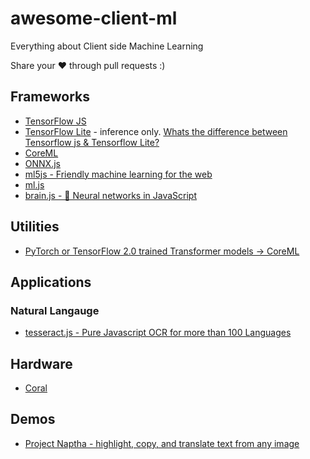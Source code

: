 # awesome-client-ml
Everything about Client side Machine Learning

Share your ❤️ through pull requests :)


## Frameworks

* [TensorFlow JS](https://www.tensorflow.org/js/)
* [TensorFlow Lite](https://www.tensorflow.org/lite) - inference only. [Whats the difference between Tensorflow js & Tensorflow Lite?](https://stackoverflow.com/questions/59860397/tensorflow-js-vs-tensorflow-lite)
* [CoreML](https://developer.apple.com/documentation/coreml)
* [ONNX.js](https://github.com/Microsoft/onnxjs)
* [ml5js - Friendly machine learning for the web](https://github.com/ml5js/ml5-library)
* [ml.js](https://github.com/mljs/ml)
* [brain.js - 🤖 Neural networks in JavaScript](https://github.com/BrainJS/brain.js)

## Utilities

* [PyTorch or TensorFlow 2.0 trained Transformer models -> CoreML](https://github.com/huggingface/swift-coreml-transformers)

## Applications

### Natural Langauge
* [tesseract.js - Pure Javascript OCR for more than 100 Languages](https://github.com/naptha/tesseract.js)

## Hardware

* [Coral](https://coral.ai/)

## Demos

* [Project Naptha - highlight, copy, and translate text from any image](https://projectnaptha.com/)
